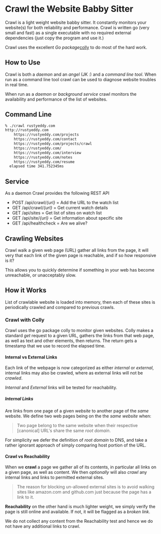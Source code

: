 # Crawl the Website Babby Sitter

Crawl is a light weight website babby sitter.  It constantly monitors
your website(s) for both reliability and performance. Crawl is
written go (very small and fast) as a single executable with no
required external dependencies (just copy the program and use it.)

Crawl uses the excellent _Go package_[colly](http://gocolly.io) to do
most of the hard work.

## How to Use

Crawl is both a _daemon_ and an _angel_ (JK :) and a _command line
tool_.  When run as a command line tool crawl can be used to diagnose
website troubles in real time.

When run as a _daemon_ or _background service_ crawl monitors the
availability and performance of the list of websites.

## Command Line

```bash
% ./crawl rustyeddy.com
http://rustyeddy.com
	https://rustyeddy.com/projects
	https://rustyeddy.com/contact
	https://rustyeddy.com/projects/crawl
	https://rustyeddy.com/
	https://rustyeddy.com/interview
	https://rustyeddy.com/notes
	https://rustyeddy.com/resume
  elapsed time 341.752345ms
```

## Service

As a daemon Crawl provides the following REST API

- POST /api/crawl/_{url}_	= Add the URL to the watch list
- GET  /api/crawl/_{url}_   = Get current watch details
- GET  /api/sites           = Get list of sites on watch list
- GET  /api/site/_{url}_    = Get information about specific site
- GET  /api/healthcheck		= Are we alive?

## Crawling Websites

Crawl walk a given web page (URL) gather all links from the page, it
will very that each link of the given page is reachable, and if so how
responsive is it?

This allows you to quickly determine if something in your web has
become unreachable, or unacceptably slow.

## How it Works

List of crawlable website is loaded into memory, then each of these
sites is periodically crawled and compared to previous crawls.

### Crawl with Colly

Crawl uses the go package colly to monitor given websites. Colly makes
a standard _get_ request to a given URL, gathers the links from that
web page, as well as text and other elements, then returns. The return
gets a timestamp that we use to record the elapsed time.

#### Internal vs External Links

Each link of the webpage is now categorized as either _internal_ or
_external_, internal links may also be crawled, where as external links
will not be _crawled_.

_Internal_ and _External_ links will be tested for reachability.

##### Internal Links

Are links from one page of a given _website_ to another page of the
_same_ website.  We define two web pages being on the the _same
website_ when:

> Two page belong to the same website when their respective
> [canonical] URL's share the same _root domain_.

For simplicity we defer the definition of _root domain_ to DNS, and
take a rather ignorant approach of simply comparing host portion of
the URL.

#### Crawl vs Reachability

When we **crawl** a page we gather all of its contents, in particular
all links on a given page, as well as content.  We then _optionally_
will also _crawl_ any internal links and links to permitted external
sites. 

> The reason for blocking un-allowed external sites is to avoid
> walking sites like amazon.com and github.com just because the page
> has a link to it.

**Reachability** on the other hand is much lighter weight, we simply
verify the page is still online and available. If not, it will be
flagged as a _broken link_.

We do not collect any content from the Reachability test and hence we
do not have any additional links to crawl.


